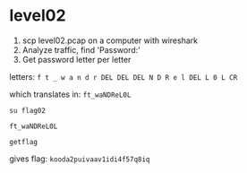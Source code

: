 # level02

1. scp level02.pcap on a computer with wireshark
2. Analyze traffic, find 'Password:'
3. Get password letter per letter

letters: ```f t _ w a n d r DEL DEL DEL N D R e l DEL L 0 L CR```

which translates in: ```ft_waNDReL0L```

```su flag02```

```ft_waNDReL0L```

```getflag```

gives flag: ```kooda2puivaav1idi4f57q8iq```
